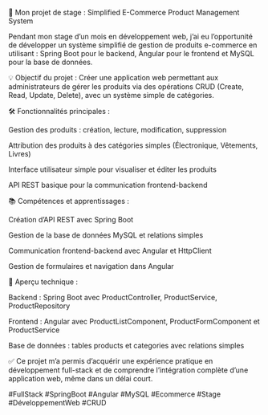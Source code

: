 🚀 Mon projet de stage : Simplified E-Commerce Product Management System

Pendant mon stage d’un mois en développement web, j’ai eu l’opportunité de développer un système simplifié de gestion de produits e-commerce en utilisant :
Spring Boot pour le backend, Angular pour le frontend et MySQL pour la base de données.

💡 Objectif du projet :
Créer une application web permettant aux administrateurs de gérer les produits via des opérations CRUD (Create, Read, Update, Delete), avec un système simple de catégories.

🛠️ Fonctionnalités principales :

Gestion des produits : création, lecture, modification, suppression

Attribution des produits à des catégories simples (Électronique, Vêtements, Livres)

Interface utilisateur simple pour visualiser et éditer les produits

API REST basique pour la communication frontend-backend

📚 Compétences et apprentissages :

Création d’API REST avec Spring Boot

Gestion de la base de données MySQL et relations simples

Communication frontend-backend avec Angular et HttpClient

Gestion de formulaires et navigation dans Angular

🔗 Aperçu technique :

Backend : Spring Boot avec ProductController, ProductService, ProductRepository

Frontend : Angular avec ProductListComponent, ProductFormComponent et ProductService

Base de données : tables products et categories avec relations simples

✅ Ce projet m’a permis d’acquérir une expérience pratique en développement full-stack et de comprendre l’intégration complète d’une application web, même dans un délai court.


#FullStack #SpringBoot #Angular #MySQL #Ecommerce #Stage #DéveloppementWeb #CRUD
